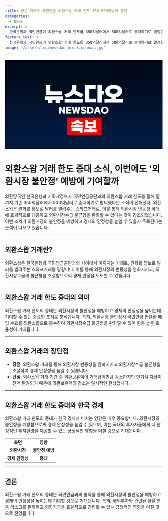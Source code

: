 ```yaml
---
title: 한은 기재부 국민연금 외환스왑 거래 한도 350→500억달러 증대
categories:
  - News
excerpt: >
  한국은행과 국민연금이 외환스왑 거래 한도를 350억달러에서 500억달러로 증대하기로 결정했다. 이는 국민연금의 해외투자 지속과 외환시장 변동성 대응을 고려한 결정으로, 외환시장 불안정시에는 국민연금의 현물환 매입 수요를 외환스왑으로 흡수하여 외환시장수급 불균형을 완화할 수 있다. 또한, 해외투자에 따른 환율 변동 리스크를 완화하고 외화자금 관리 효율화도 가능하다. 한은 관계자는 외환스왑 거래로 외환보유액이 일시적으로 감소하지만 만기시 자금이 전액 환원되기 때문에 이는 일시적인 것이라고 설명했다.
feature_text: >
  한국은행과 국민연금이 외환스왑 거래 한도를 350억달러에서 500억달러로 증대하기로 결정했다. 이는 국민연금의 해외투자 지속과 외환시장 변동성 대응을 고려한 결정으로, 외환시장 불안정시에는 국민연금의 현물환 매입 수요를 외환스왑으로 흡수하여 외환시장수급 불균형을 완화할 수 있다. 또한, 해외투자에 따른 환율 변동 리스크를 완화하고 외화자금 관리 효율화도 가능하다. 한은 관계자는 외환스왑 거래로 외환보유액이 일시적으로 감소하지만 만기시 자금이 전액 환원되기 때문에 이는 일시적인 것이라고 설명했다.
image: '/assets/img/newsdao_breakingnews.jpg'
---
```


<p><img src="/assets/img/newsdao_breakingnews.jpg" alt="pcversion 속보" /></p>

<h1 data-ke-size="size26">외환스왑 거래 한도 증대 소식, 이번에도 '외환시장 불안정' 예방에 기여할까</h1>

<p data-ke-size="size16">외환당국인 한국은행과 기획재정부가 국민연금공단과의 외환스왑 거래 한도를 올해 말까지 기존 350억달러에서 500억달러로 증대하기로 합의했다는 소식이 전해졌다. 외환스왑은 원화를 담보로 달러를 빌려주는 스와프거래로, 이를 통해 외환시장 변동성 확대에 효과적으로 대응하고 외환시장수급 불균형을 완화할 수 있다는 것이 강조되었습니다. 이번 조치가 외환시장의 불안정을 예방하고 경제의 안정성을 높일 수 있을지 주목된다는 분석이 나오고 있습니다.</p>

<hr>

<h2 data-ke-size="size26">외환스왑 거래란?</h2>

<p data-ke-size="size16">외환스왑은 한국은행과 국민연금공단과의 사이에서 이뤄지는 거래로, 원화를 담보로 달러를 빌려주는 스와프거래를 말합니다. 이를 통해 외환시장의 변동성을 완화시키고, 외환시장수급의 불균형을 조절함으로써 경제 안정을 도모할 수 있습니다.</p>

<hr>

<h2 data-ke-size="size26">외환스왑 거래 한도 증대의 의미</h2>

<p data-ke-size="size16">외환스왑 거래 한도의 증대는 외환시장의 불안정을 예방하고 경제의 안정성을 높이는데 기여할 수 있는 중요한 조치로 분석됩니다. 특히, 외환시장 불안정시 국민연금 현물환 매입 수요를 외환스왑으로 흡수하여 외환시장수급 불균형을 완화할 수 있어 한층 높은 효율성이 기대됩니다.</p>

<hr>

<h2 data-ke-size="size26">외환스왑 거래의 장단점</h2>

<ul>
    <li><b>장점</b>: 외환스왑 거래를 통해 외환시장 변동성을 완화시키고 외환시장수급 불균형을 조절하여 경제 안정성을 높일 수 있습니다.</li>
    <li><b>단점</b>: 외환스왑 거래 기간 중 외환보유액이 거래금액만큼 감소하지만 만기시 자금이 전액 환원되기 때문에 외환보유액의 감소는 일시적인 현상입니다.</li>
</ul>

<hr>

<h2 data-ke-size="size26">외환스왑 거래 한도 증대와 한국 경제</h2>

<p data-ke-size="size16">외환스왑 거래 한도의 증대가 한국 경제에 미치는 영향은 매우 중요합니다. 외환시장의 불안정을 예방함으로써 경제 안정성을 높일 수 있으며, 이는 국내외 투자자들에게 더 안정적인 투자환경을 제공할 수 있는 긍정적인 영향을 미칠 것으로 기대됩니다.</p>

<table>
    <tr>
        <td style="text-align: center; height: 17px;"><b>측면</b></td>
        <td style="text-align: center; height: 17px;"><b>영향</b></td>
    </tr>
    <tr>
        <td style="text-align: center; height: 17px;"><b>외환시장</b></td>
        <td style="text-align: center; height: 17px;"><b>불안정 예방</b></td>
    </tr>
    <tr>
        <td style="text-align: center; height: 17px;"><b>경제 안정성</b></td>
        <td style="text-align: center; height: 17px;"><b>증대</b></td>
    </tr>
</table>

<hr>

<h2 data-ke-size="size26">결론</h2>

<p data-ke-size="size16">외환스왑 거래 한도의 증대는 국민연금과의 협약을 통해 외환시장의 불안정을 예방하고 경제의 안정성을 높이는데 기여할 것으로 기대됩니다. 특히, 해외투자와 관련된 환율 변동 리스크를 완화하고 외화자금을 효율적으로 관리할 수 있는 긍정적인 영향을 미칠 것으로 전망됩니다.</p>

